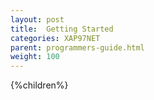 ```yaml
---
layout: post
title:  Getting Started
categories: XAP97NET
parent: programmers-guide.html
weight: 100
---
```



{%children%}